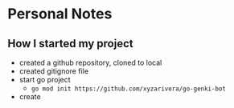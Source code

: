 # Personal Notes

## How I started my project

- created a github repository, cloned to local
- created gitignore file
- start go project
  - `go mod init https://github.com/xyzarivera/go-genki-bot`
- create
